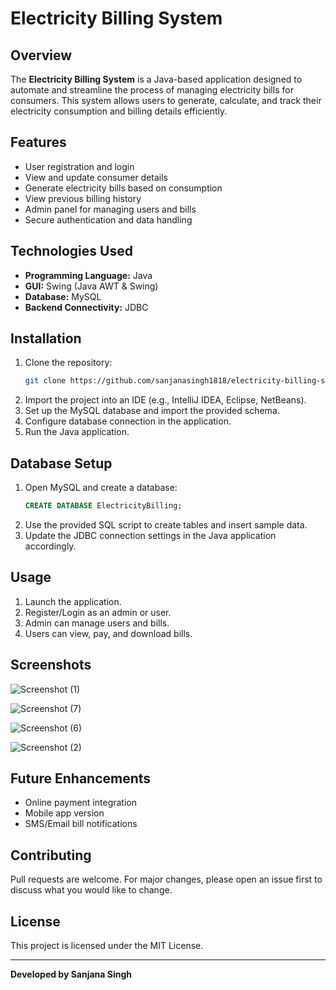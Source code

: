 # Electricity Billing System

## Overview
The **Electricity Billing System** is a Java-based application designed to automate and streamline the process of managing electricity bills for consumers. This system allows users to generate, calculate, and track their electricity consumption and billing details efficiently.

## Features
- User registration and login
- View and update consumer details
- Generate electricity bills based on consumption
- View previous billing history
- Admin panel for managing users and bills
- Secure authentication and data handling

## Technologies Used
- **Programming Language:** Java
- **GUI:** Swing (Java AWT & Swing)
- **Database:** MySQL
- **Backend Connectivity:** JDBC

## Installation
1. Clone the repository:
   ```bash
   git clone https://github.com/sanjanasingh1818/electricity-billing-system.git
   ```
2. Import the project into an IDE (e.g., IntelliJ IDEA, Eclipse, NetBeans).
3. Set up the MySQL database and import the provided schema.
4. Configure database connection in the application.
5. Run the Java application.

## Database Setup
1. Open MySQL and create a database:
   ```sql
   CREATE DATABASE ElectricityBilling;
   ```
2. Use the provided SQL script to create tables and insert sample data.
3. Update the JDBC connection settings in the Java application accordingly.

## Usage
1. Launch the application.
2. Register/Login as an admin or user.
3. Admin can manage users and bills.
4. Users can view, pay, and download bills.

## Screenshots
![Screenshot (1)](https://github.com/user-attachments/assets/69aad5f1-9a16-4cbd-b548-2a3b7c9d6581)

![Screenshot (7)](https://github.com/user-attachments/assets/48df4510-b767-4d5f-afb5-ca2818f41da1)

![Screenshot (6)](https://github.com/user-attachments/assets/5e08969c-15fb-440f-b2ae-9de7b96aad44)

![Screenshot (2)](https://github.com/user-attachments/assets/4c9635f7-b43f-449e-9371-3171ecb9cb60)


## Future Enhancements
- Online payment integration
- Mobile app version
- SMS/Email bill notifications

## Contributing
Pull requests are welcome. For major changes, please open an issue first to discuss what you would like to change.

## License
This project is licensed under the MIT License.

---

**Developed by Sanjana Singh**
